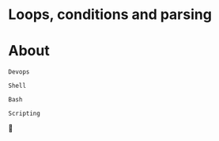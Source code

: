 # Loops, conditions and parsing

# About

```Devops```

```Shell```

```Bash```

```Scripting```

:wave:
